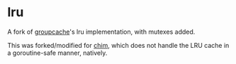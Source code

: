 # lru

A fork of [groupcache](https://github.com/golang/groupcache)'s lru implementation, with mutexes added.

This was forked/modified for [chim](https://github.com/davidk/chim/), which does not handle the LRU cache in
a goroutine-safe manner, natively.
